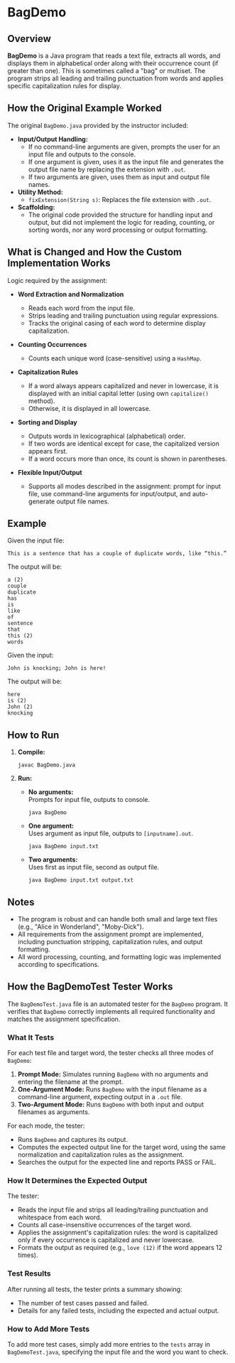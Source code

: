 # BagDemo

## Overview

**BagDemo** is a Java program that reads a text file, extracts all words, and displays them in alphabetical order along with their occurrence count (if greater than one). This is sometimes called a "bag" or multiset. The program strips all leading and trailing punctuation from words and applies specific capitalization rules for display.

## How the Original Example Worked

The original `BagDemo.java` provided by the instructor included:

- **Input/Output Handling:**  
  - If no command-line arguments are given, prompts the user for an input file and outputs to the console.
  - If one argument is given, uses it as the input file and generates the output file name by replacing the extension with `.out`.
  - If two arguments are given, uses them as input and output file names.
- **Utility Method:**  
  - `fixExtension(String s)`: Replaces the file extension with `.out`.
- **Scaffolding:**  
  - The original code provided the structure for handling input and output, but did not implement the logic for reading, counting, or sorting words, nor any word processing or output formatting.

## What is Changed and How the Custom Implementation Works

Logic required by the assignment:

- **Word Extraction and Normalization**
  - Reads each word from the input file.
  - Strips leading and trailing punctuation using regular expressions.
  - Tracks the original casing of each word to determine display capitalization.

- **Counting Occurrences**
  - Counts each unique word (case-sensitive) using a `HashMap`.

- **Capitalization Rules**
  - If a word always appears capitalized and never in lowercase, it is displayed with an initial capital letter (using own `capitalize()` method).
  - Otherwise, it is displayed in all lowercase.

- **Sorting and Display**
  - Outputs words in lexicographical (alphabetical) order.
  - If two words are identical except for case, the capitalized version appears first.
  - If a word occurs more than once, its count is shown in parentheses.

- **Flexible Input/Output**
  - Supports all modes described in the assignment: prompt for input file, use command-line arguments for input/output, and auto-generate output file names.

## Example

Given the input file:

```
This is a sentence that has a couple of duplicate words, like “this.”
```

The output will be:

```
a (2)
couple
duplicate
has
is
like
of
sentence
that
this (2)
words
```

Given the input:

```
John is knocking; John is here!
```

The output will be:

```
here
is (2)
John (2)
knocking
```

## How to Run

1. **Compile:**
   ```
   javac BagDemo.java
   ```

2. **Run:**
   - **No arguments:**  
     Prompts for input file, outputs to console.
     ```
     java BagDemo
     ```
   - **One argument:**  
     Uses argument as input file, outputs to `[inputname].out`.
     ```
     java BagDemo input.txt
     ```
   - **Two arguments:**  
     Uses first as input file, second as output file.
     ```
     java BagDemo input.txt output.txt
     ```

## Notes

- The program is robust and can handle both small and large text files (e.g., "Alice in Wonderland", "Moby-Dick").
- All requirements from the assignment prompt are implemented, including punctuation stripping, capitalization rules, and output formatting.
- All word processing, counting, and formatting logic was implemented according to specifications.

## How the BagDemoTest Tester Works

The `BagDemoTest.java` file is an automated tester for the `BagDemo` program. It verifies that `BagDemo` correctly implements all required functionality and matches the assignment specification.

### What It Tests

For each test file and target word, the tester checks all three modes of `BagDemo`:
1. **Prompt Mode:** Simulates running `BagDemo` with no arguments and entering the filename at the prompt.
2. **One-Argument Mode:** Runs `BagDemo` with the input filename as a command-line argument, expecting output in a `.out` file.
3. **Two-Argument Mode:** Runs `BagDemo` with both input and output filenames as arguments.

For each mode, the tester:
- Runs `BagDemo` and captures its output.
- Computes the expected output line for the target word, using the same normalization and capitalization rules as the assignment.
- Searches the output for the expected line and reports PASS or FAIL.

### How It Determines the Expected Output

The tester:
- Reads the input file and strips all leading/trailing punctuation and whitespace from each word.
- Counts all case-insensitive occurrences of the target word.
- Applies the assignment's capitalization rules: the word is capitalized only if every occurrence is capitalized and never lowercase.
- Formats the output as required (e.g., `love (12)` if the word appears 12 times).

### Test Results

After running all tests, the tester prints a summary showing:
- The number of test cases passed and failed.
- Details for any failed tests, including the expected and actual output.

### How to Add More Tests

To add more test cases, simply add more entries to the `tests` array in `BagDemoTest.java`, specifying the input file and the word you want to check.
